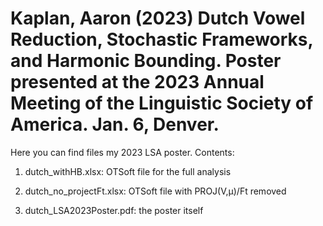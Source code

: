 # Kaplan, Aaron (2023) Dutch Vowel Reduction, Stochastic Frameworks, and Harmonic Bounding. Poster presented at the 2023 Annual Meeting of the Linguistic Society of America. Jan. 6, Denver.

Here you can find files my 2023 LSA poster.  Contents:

1. dutch_withHB.xlsx: OTSoft file for the full analysis

2. dutch_no_projectFt.xlsx: OTSoft file with PROJ(V,μ)/Ft removed

3. dutch_LSA2023Poster.pdf: the poster itself
